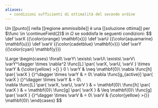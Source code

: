 ```yaml
---
aliases:
  - condizioni sufficienti di ottimalità del secondo ordine
---
```


Un [[punto]] nella [[regione ammissibile]] è una [[soluzione ottima]] per $\func \in \continueField{2}$ in $\Omega$ se soddisfa le seguenti condizioni:
$$
\def \varX {{\color{orange} \mathbf{x}}}
\def \varU {{\color{aquamarine} \mathbf{u}}}
\def \varV {{\color{cadetblue} \mathbf{v}}}
\def \varY {{\color{cyan} \mathbf{y}}}

\Large
\begin{cases}
	\forall\ \varY\\
	\exists\ \varU\\
	\exists\ \varV\\
	\varY^\dagger \times \nabla^2 \func[L] \par{ \varX, \varU, \varV } \times \varY & {\color{yellow} >{} } 0 \\
	\varY & \neq \mathbf{0}\\
	\nabla \func[h] \par{ \varX } {}^\dagger \times \varY & = 0\\
	\nabla \func[g_{active}] \par{ \varX } {}^\dagger \times \varY & = 0\\		
	\nabla \func[L] \par{ \varX, \varU, \varV } & = \mathbf{0}\\
	\func[h] \par{ \varX } & = \mathbf{0}\\
	\func[g] \par{ \varX } & \leq \mathbf{0}\\
	\func[g] \par{ \varX } {}^\dagger \times \varV & = 0\\
	\varV & {\color{yellow} >{}} \mathbf{0}\\
\end{cases}
$$
